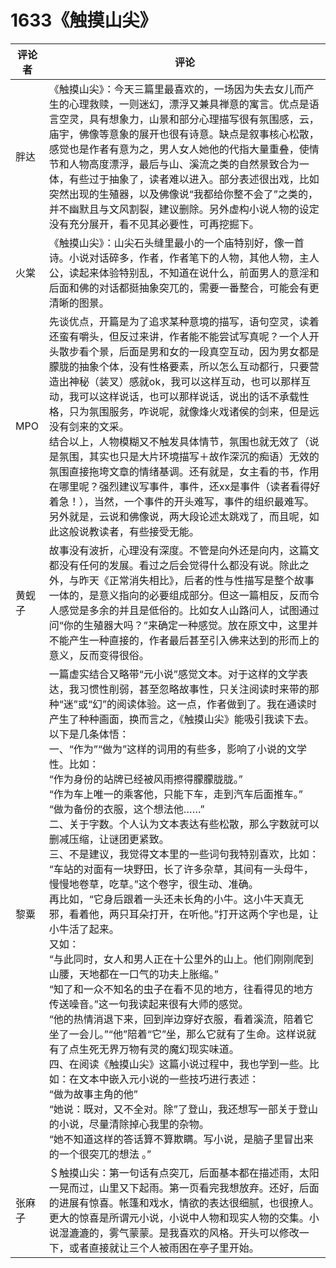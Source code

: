 # 1633《触摸山尖》

评论者 | 评论 |
|---|---|
胖达|《触摸山尖》：今天三篇里最喜欢的，一场因为失去女儿而产生的心理救赎，一则迷幻，漂浮又兼具禅意的寓言。优点是语言空灵，具有想象力，山景和部分心理描写很有氛围感，云，庙宇，佛像等意象的展开也很有诗意。缺点是叙事核心松散，感觉也是作者有意为之，男人女人她他的代指大量重叠，使情节和人物高度漂浮，最后与山、溪流之类的自然景致合为一体，有些过于抽象了，读者难以进入。部分表述很出戏，比如突然出现的生殖器，以及佛像说“我都给你整不会了”之类的，并不幽默且与文风割裂，建议删除。另外虚构小说人物的设定没有充分展开，看不见其必要性，可再挖掘下。
火棠|《触摸山尖》：山尖石头缝里最小的一个庙特别好，像一首诗。小说对话碎多，作者，作者笔下的人物，其他人物，主人公，读起来体验特别乱，不知道在说什么，前面男人的意淫和后面和佛的对话都挺抽象突兀的，需要一番整合，可能会有更清晰的图景。
MPO|先谈优点，开篇是为了追求某种意境的描写，语句空灵，读着还蛮有嚼头，但反过来讲，作者能不能尝试写真呢？一个人开头散步看个景，后面是男和女的一段真空互动，因为男女都是朦胧的抽象个体，没有性格要素，所以怎么互动都行，只要营造出神秘（装叉）感就ok，我可以这样互动，也可以那样互动，我可以这样说话，也可以那样说话，说出的话不承载性格，只为氛围服务，咋说呢，就像烽火戏诸侯的剑来，但是远没有剑来的文采。 <br /> 结合以上，人物模糊又不触发具体情节，氛围也就无效了（说是氛围，其实也只是大片环境描写＋故作深沉的痴语）无效的氛围直接拖垮文章的情绪基调。还有就是，女主看的书，作用在哪里呢？强烈建议写事件，事件，还xx是事件（读者看得好着急！），当然，一个事件的开头难写，事件的组织最难写。另外就是，云说和佛像说，两大段论述太跳戏了，而且呢，如此这般说教读者，有些接受无能。
黄蚬子|故事没有波折，心理没有深度。不管是向外还是向内，这篇文都没有任何的发展。看过之后会觉得什么都没有说。除此之外，与昨天《正常消失相比》，后者的性与性描写是整个故事一体的，是意义指向的必要组成部分。但这一篇相反，反而令人感觉是多余的并且是低俗的。比如女人山路问人，试图通过问“你的生殖器大吗？”来确定一种感觉。放在原文中，这里并不能产生一种直接的，作者最后甚至引入佛来达到的形而上的意义，反而变得很俗。
黎粟|一篇虚实结合又略带“元小说”感觉文本。对于这样的文学表达，我习惯性削弱，甚至忽略故事性，只关注阅读时来带的那种“迷”或“幻”的阅读体验。这一点，作者做到了。我在通读时产生了种种画面，换而言之，《触摸山尖》能吸引我读下去。<br/>以下是几条体悟：<br/>一、“作为”“做为”这样的词用的有些多，影响了小说的文学性。比如：<br/>“作为身份的站牌已经被风雨擦得朦朦胧胧。”<br/>“作为车上唯一的乘客他，只能下车，走到汽车后面推车。”<br/>“做为备份的衣服，这个想法他……”<br/>二、关于字数。个人认为文本表达有些松散，那么字数就可以删减压缩，让谜团更紧致。<br/>三、不是建议，我觉得文本里的一些词句我特别喜欢，比如：<br/>“车站的对面有一块野田，长了许多杂草，其间有一头母牛，慢慢地卷草，吃草。”这个卷字，很生动、准确。<br/>再比如，“它身后跟着一头还未长角的小牛。这小牛天真无邪，看着他，两只耳朵打开，在听他。”打开这两个字也是，让小牛活了起来。<br/>又如：<br/>“与此同时，女人和男人正在十公里外的山上。他们刚刚爬到山腰，天地都在一口气的功夫上胀缩。”<br/>“知了和一众不知名的虫子在看不见的地方，往看得见的地方传送噪音。”这一句我读起来很有大师的感觉。<br/>“他的热情消退下来，回到岸边穿好衣服，看着溪流，陪着它坐了一会儿。”“他”陪着“它”坐，那么它就有了生命。这样说就有了点生死无界万物有灵的魔幻现实味道。<br/>四、在阅读《触摸山尖》这篇小说过程中，我也学到一些。比如：在文本中嵌入元小说的一些技巧进行表述：<br/>“做为故事主角的他”<br/>“她说：既对，又不全对。除”了登山，我还想写一部关于登山的小说，尽量清除掉心我里的杂物。<br/>“她不知道这样的答话算不算欺瞒。写小说，是脑子里冒出来的一个很突兀的想法 。”
张麻子|＄触摸山尖：第一句话有点突兀，后面基本都在描述雨，太阳一晃而过，山里又下起雨。第一页看完我想放弃。还好，后面的进展有惊喜。帐篷和戏水，情欲的表达很细腻，也很撩人。更大的惊喜是所谓元小说，小说中人物和现实人物的交集。小说湿漉漉的，雾气蒙蒙。是我喜欢的风格。开头可以修改一下，或者直接就让三个人被雨困在亭子里开始。